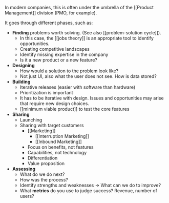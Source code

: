 In modern companies, this is often under the umbrella of the [[Product Management]] division (PMO, for example). 

It goes through different phases, such as:
- **Finding** problems worth solving. (See also [[problem-solution cycle]]).
	- In this case, the [[jobs theory]] is an appropriate tool to identify opportunities.
	- Creating competitive landscapes
	- Identify missing expertise in the company
	- Is it a new product or a new feature?
- **Designing**
	- How would a solution to the problem look like? 
	- Not just UI, also what the user does not see. How is data stored?
- **Building**
	- Iterative releases (easier with software than hardware)
	- Prioritization is important
	- It has to be iterative with design. Issues and opportunities may arise that require new design choices. 
	- [[minimum viable product]] to test the core features
- **Sharing**
	- Launching
	- Sharing with target customers
		- [[Marketing]]
			- [[Interruption Marketing]]
			- [[Inbound Marketing]]
		- Focus on benefits, not features
		- Capabilities, not technology
		- Differentiation
		- Value proposition
- **Assessing**
	- What do we do next?
	- How was the process? 
	- Identify strengths and weaknesses -> What can we do to improve?
	- What **metrics** do you use to judge success? Revenue, number of users? 